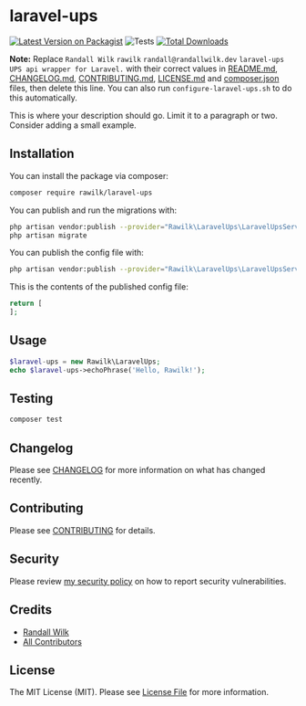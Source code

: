# laravel-ups

[![Latest Version on Packagist](https://img.shields.io/packagist/v/rawilk/laravel-ups.svg?style=flat-square)](https://packagist.org/packages/rawilk/laravel-ups)
![Tests](https://github.com/rawilk/laravel-ups/workflows/Tests/badge.svg?style=flat-square)
[![Total Downloads](https://img.shields.io/packagist/dt/rawilk/laravel-ups.svg?style=flat-square)](https://packagist.org/packages/rawilk/laravel-ups)

**Note:** Replace ```Randall Wilk``` ```rawilk``` ```randall@randallwilk.dev``` ```laravel-ups``` ```UPS api wrapper for Laravel.``` with their correct values in [README.md](README.md), [CHANGELOG.md](CHANGELOG.md), [CONTRIBUTING.md](CONTRIBUTING.md), [LICENSE.md](LICENSE.md) and [composer.json](composer.json) files, then delete this line. You can also run `configure-laravel-ups.sh` to do this automatically.

This is where your description should go. Limit it to a paragraph or two. Consider adding a small example.

## Installation

You can install the package via composer:

```bash
composer require rawilk/laravel-ups
```

You can publish and run the migrations with:

```bash
php artisan vendor:publish --provider="Rawilk\LaravelUps\LaravelUpsServiceProvider" --tag="migrations"
php artisan migrate
```

You can publish the config file with:
```bash
php artisan vendor:publish --provider="Rawilk\LaravelUps\LaravelUpsServiceProvider" --tag="config"
```

This is the contents of the published config file:

```php
return [
];
```

## Usage

``` php
$laravel-ups = new Rawilk\LaravelUps;
echo $laravel-ups->echoPhrase('Hello, Rawilk!');
```

## Testing

``` bash
composer test
```

## Changelog

Please see [CHANGELOG](CHANGELOG.md) for more information on what has changed recently.

## Contributing

Please see [CONTRIBUTING](.github/CONTRIBUTING.md) for details.

## Security

Please review [my security policy](.github/SECURITY.md) on how to report security vulnerabilities.

## Credits

- [Randall Wilk](https://github.com/rawilk)
- [All Contributors](../../contributors)

## License

The MIT License (MIT). Please see [License File](LICENSE.md) for more information.
